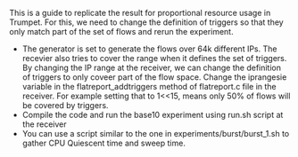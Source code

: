 This is a guide to replicate the result for proportional resource usage in Trumpet. For this, we need to change the definition of triggers so that they only match part of the set of flows and rerun the experiment.
- The generator is set to generate the flows over 64k different IPs. The recevier also tries to cover the range when it defines the set of triggers. By changing the IP range at the receiver, we can change the definition of triggers to only coveer part of the flow space. Change the iprangesie variable in the flatreport_addtriggers method of flatreport.c file in the receiver. For example setting that to 1<<15, means only 50% of flows will be covered by triggers.
- Compile the code and run the base10 experiment using run.sh script at the receiver
- You can use a script similar to the one in experiments/burst/burst_1.sh to gather CPU Quiescent time and sweep time.
